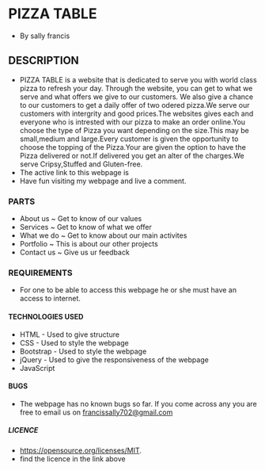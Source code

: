 
# PIZZA TABLE
* By sally francis
## DESCRIPTION
* PIZZA TABLE is a website that is dedicated to serve you with world class pizza to refresh your day. Through the website, you can get to what we serve and what offers we give to our customers. We also give  a chance to our customers to get a daily offer of two odered pizza.We serve our customers with intergrity and good prices.The websites gives each and everyone  who is intrested with our pizza to make an order online.You choose the type of Pizza you want depending on the size.This may be small,medium and large.Every customer is given the opportunity to choose the topping of the Pizza.Your are given the option to have the Pizza delivered or not.If delivered you get an alter of the charges.We serve Cripsy,Stuffed and Gluten-free.
* The active link to this webpage is 
* Have fun visiting my webpage and live a comment.
### PARTS
  * About us ~ Get to know of our values
  * Services ~ Get to know of what we offer
  * What we do ~ Get to know about our main activites
  * Portfolio ~ This is about our other projects
  * Contact us ~ Give us ur feedback
### REQUIREMENTS
* For one to be able to access this webpage he or she must have an access to internet.
#### TECHNOLOGIES USED
 * HTML - Used to give structure
 * CSS - Used to style the webpage
 * Bootstrap - Used to style the webpage
 * jQuery - Used to give the responsiveness of the webpage
 * JavaScript
#### BUGS
* The webpage has no known bugs so far. If you come across any you are free to email us on francissally702@gmail.com
##### LICENCE
* https://opensource.org/licenses/MIT.
* find the licence in the link above
